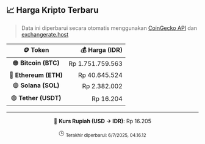 

<!-- HARGA_KRIPTO -->
## 📈 Harga Kripto Terbaru

> Data ini diperbarui secara otomatis menggunakan [CoinGecko API](https://www.coingecko.com/) dan [exchangerate.host](https://exchangerate.host/)

<div align="center">

| 🪙 Token | 💰 Harga (IDR) |
|:------:|---------------:|
| 🟠 **Bitcoin (BTC)**   | Rp 1.751.759.563 |
| 🔵 **Ethereum (ETH)**  | Rp 40.645.524 |
| 🟣 **Solana (SOL)**    | Rp 2.382.002 |
| 🟢 **Tether (USDT)**   | Rp 16.204 |

---

💱 **Kurs Rupiah (USD → IDR)**: Rp 16.205

🕒 <sub>Terakhir diperbarui: 6/7/2025, 04.16.12</sub>

</div>
<!-- /HARGA_KRIPTO -->